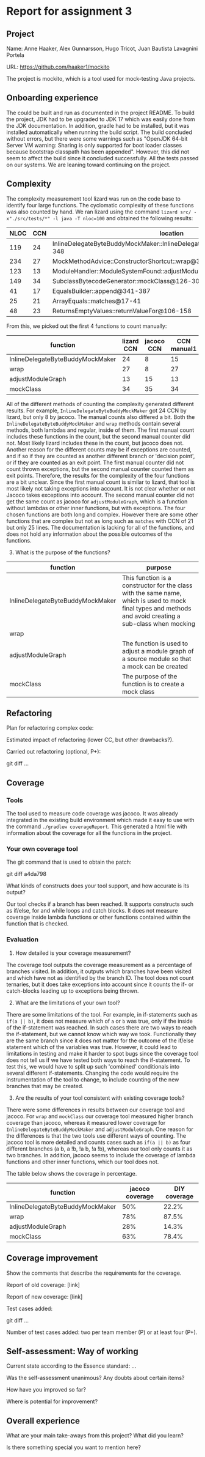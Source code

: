 # Report for assignment 3

## Project

Name: Anne Haaker, Alex Gunnarsson, Hugo Tricot, Juan Bautista Lavagnini Portela

URL: https://github.com/haaker1/mockito 

The project is mockito, which is a tool used for mock-testing Java projects.

## Onboarding experience

The could be built and run as documented in the project README. To build the project, JDK had to be upgraded to JDK 17 which was easily done from the JDK documentation. In addition, gradle had to be installed, but it was installed automatically when running the build script. The build concluded without errors, but there were some warnings such as "OpenJDK 64-bit Server VM warning: Sharing is only supported for boot loader classes because bootstrap classpath has been appended". However, this did not seem to affect the build since it concluded successfully. All the tests passed on our systems. We are leaning toward continuing on the project.

## Complexity

The complexity measurement tool lizard was run on the code base to identify four large functions. The cyclomatic complexity of these functions was also counted by hand. We ran lizard using the command `lizard src/ -x"./src/tests/*" -l java -T nloc=100` and obtained the following results:

| NLOC | CCN | location                                                                   | file                                                                                         |
|------|-----|----------------------------------------------------------------------------|----------------------------------------------------------------------------------------------|
| 119  | 24  | InlineDelegateByteBuddyMockMaker::InlineDelegateByteBuddyMockMaker@225-348 | @src/main/java/org/mockito/internal/creation/bytebuddy/InlineDelegateByteBuddyMockMaker.java |
| 234  | 27  | MockMethodAdvice::ConstructorShortcut::wrap@387-643                        | @src/main/java/org/mockito/internal/creation/bytebuddy/MockMethodAdvice.java                 |
| 123  | 13  | ModuleHandler::ModuleSystemFound::adjustModuleGraph@170-292                | @src/main/java/org/mockito/internal/creation/bytebuddy/ModuleHandler.java                    |
| 149  | 34  | SubclassBytecodeGenerator::mockClass@126-301                               | @src/main/java/org/mockito/internal/creation/bytebuddy/SubclassBytecodeGenerator.java        |
| 41   | 17  | EqualsBuilder::append@341-387                                              | @src/main/java/org/mockito/internal/matchers/apachecommons/EqualsBuilder.java                |
| 25   | 21  | ArrayEquals::matches@17-41                                                 | @src/main/java/org/mockito/internal/matchers/ArrayEquals.java                                |
| 48   | 23  | ReturnsEmptyValues::returnValueFor@106-158                                 | @src/main/java/org/mockito/internal/stubbing/defaultanswers/ReturnsEmptyValues.java          |

From this, we picked out the first 4 functions to count manually: 

| function                         | lizard CCN | jacoco CCN | CCN manual1 | CCN manual2 |
|----------------------------------|------------|------------|-------------|-------------|
| InlineDelegateByteBuddyMockMaker | 24         | 8          | 15          | 8           |
| wrap                             | 27         | 8          | 27          | 8           |
| adjustModuleGraph                | 13         | 15         | 13          | 10          |
| mockClass                        | 34         | 35         | 34          | 39          |


All of the different methods of counting the complexity generated different results. For example, `InlineDelegateByteBuddyMockMaker` got 24 CCN by lizard, but only 8 by jacoco. The manual counts also differed a bit. Both the `InlineDelegateByteBuddyMockMaker` and `wrap` methods contain several methods, both lambdas and regular, inside of them. The first manual count includes these functions in the count, but the second manual counter did not. Most likely lizard includes these in the count, but jacoco does not. Another reason for the different counts may be if exceptions are counted, and if so if they are counted as another different branch or 'decision point', or if they are counted as an exit point. The first manual counter did not count thrown exceptions, but the second manual counter counted them as exit points. Therefore, the results for the complexity of the four functions are a bit unclear. Since the first manual count is similar to lizard, that tool is most likely not taking exceptions into account. It is not clear whether or not Jacoco takes exceptions into account. The second manual counter did not get the same count as jacoco for `adjustModuleGraph`, which is a function without lambdas or other inner functions, but with exceptions. The four chosen functions are both long and complex. However there are some other functions that are complex but not as long such as `matches` with CCN of 21 but only 25 lines. The documentation is lacking for all of the functions, and does not hold any information about the possible outcomes of the functions. 

3. What is the purpose of the functions?

| function                         | purpose                                                                                                                                                    |
|----------------------------------|------------------------------------------------------------------------------------------------------------------------------------------------------------|
| InlineDelegateByteBuddyMockMaker | This function is a constructor for the class with the same name, which is used to mock final types and methods and avoid creating a sub-class when mocking |
| wrap                             |                                                                                                                                                            |
| adjustModuleGraph                | The function is used to adjust a module graph of a source module so that a mock can be created                                                             |
| mockClass                        | The purpose of the function is to create a mock class                                                                                                      |




## Refactoring

Plan for refactoring complex code:

Estimated impact of refactoring (lower CC, but other drawbacks?).

Carried out refactoring (optional, P+):

git diff ...

## Coverage

### Tools

The tool used to measure code coverage was jacoco. It was already integrated in the existing build environment which made it easy to use with the command `./gradlew coverageReport`. This generated a html file with information about the coverage for all the functions in the project. 

### Your own coverage tool

The git command that is used to obtain the patch:

git diff a4da798

What kinds of constructs does your tool support, and how accurate is
its output?


Our tool checks if a branch has been reached. It supports constructs such as if/else, for and while loops and catch blocks. It does not measure coverage inside lambda functions or other functions contained within the function that is checked. 

### Evaluation

1. How detailed is your coverage measurement?

The coverage tool outputs the coverage measurement as a percentage of branches visited. In addition, it outputs which branches have been visited and which have not as identified by the branch ID. The tool does not count ternaries, but it does take exceptions into account since it counts the if- or catch-blocks leading up to exceptions being thrown. 

2. What are the limitations of your own tool?

There are some limitations of the tool. For example, in if-statements such as `if(a || b)`, it does not measure which of `a` or `b` was true, only if the inside of the if-statement was reached. In such cases there are two ways to reach the if-statement, but we cannot know which way we took. Functionally they are the same branch since it does not matter for the outcome of the if/else statement which of the variables was true. However, it could lead to limitations in testing and make it harder to spot bugs since the coverage tool does not tell us if we have tested both ways to reach the if-statement. To test this, we would have to split up such 'combined' conditionals into several different if-statements. Changing the code would require the instrumentation of the tool to change, to include counting of the new branches that may be created.

3. Are the results of your tool consistent with existing coverage tools?

There were some differences in results between our coverage tool and jacoco. For `wrap` and `mockClass` our coverage tool measured higher branch coverage than jacoco, whereas it measured lower coverage for `InlineDelegateByteBuddyMockMaker` and `adjustModuleGraph`. One reason for the differences is that the two tools use different ways of counting. The jacoco tool is more detailed and counts cases such as `if(a || b)` as four different branches (a b, a !b, !a b, !a !b), whereas our tool only counts it as two branches. In addition, jacoco seems to include the coverage of lambda functions and other inner functions, which our tool does not. 

The table below shows the coverage in percentage.

| function                         | jacoco coverage | DIY coverage |
|----------------------------------|-----------------|--------------|              
| InlineDelegateByteBuddyMockMaker | 50%             | 22.2%        |  
| wrap                             | 78%             | 87.5%        |              
| adjustModuleGraph                | 28%             | 14.3%        |            
| mockClass                        | 63%             | 78.4%        | 


## Coverage improvement

Show the comments that describe the requirements for the coverage.

Report of old coverage: [link]

Report of new coverage: [link]

Test cases added:

git diff ...

Number of test cases added: two per team member (P) or at least four (P+).

## Self-assessment: Way of working

Current state according to the Essence standard: ...

Was the self-assessment unanimous? Any doubts about certain items?

How have you improved so far?

Where is potential for improvement?

## Overall experience

What are your main take-aways from this project? What did you learn?

Is there something special you want to mention here?
